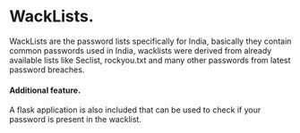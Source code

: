 # WackLists.

WackLists are the password lists specifically for India, basically they contain common passwords used in India, wacklists were derived from already available lists like Seclist, rockyou.txt and many other passwords from latest password breaches.

#### Additional feature.

A flask application is also included that can be used to check if your password is present in the wacklist.